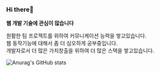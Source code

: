 ### Hi there👋

**웹 개발 기술에 관심이 많습니다**  
  
원활한 팀 프로젝트를 위하여 커뮤니케이션 능력을 쌓고있습니다.  
웹 동작기능에 대해서 좀 더 심오하게 공부중입니다.  
개발자로서 더 많은 가치창출을 위하여 더 많은 스택을 쌓고있습니다.  
  
![Anurag's GitHub stats](https://github-readme-stats.vercel.app/api?username=KIMHUEMANG&show_icons=true&theme=github_dark)

<!--
**KIMHUEMANG/Kimhuemang** is a ✨ _special_ ✨ repository because its `README.md` (this file) appears on your GitHub profile.

Here are some ideas to get you started:

- 🔭 I’m currently working on ...
- 🌱 I’m currently learning ...
- 👯 I’m looking to collaborate on ...
- 🤔 I’m looking for help with ...
- 💬 Ask me about ...
- 📫 How to reach me: ...
- 😄 Pronouns: ...
- ⚡ Fun fact: ...
-->
